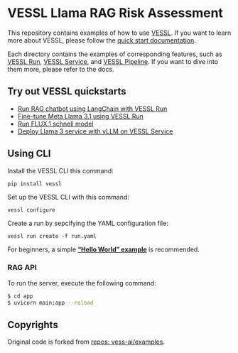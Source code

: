 # VESSL Llama RAG Risk Assessment
This repository contains examples of how to use [VESSL](https://www.vessl.ai/). If you want to learn more about VESSL, please follow the [quick start documentation](https://docs.vessl.ai/guides/get-started/quickstart).

Each directory contains the examples of corresponding features, such as [VESSL Run](https://docs.vessl.ai/guides/run/overview), [VESSL Service](https://docs.vessl.ai/guides/serve/overview), and [VESSL Pipeline](https://docs.vessl.ai/guides/pipeline/overview). If you want to dive into them more, please refer to the docs.

## Try out VESSL quickstarts
- [Run RAG chatbot using LangChain with VESSL Run](runs/rag-chatbot/)
- [Fine-tune Meta Llama 3.1 using VESSL Run](runs/finetune-llms/)
- [Run FLUX.1 schnell model](runs/flux.1-schnell)
- [Deploy Llama 3 service with vLLM on VESSL Service](services/service-llama-3)

## Using CLI

Install the VESSL CLI this command:

```
pip install vessl
```

Set up the VESSL CLI with this command:

```
vessl configure
```

Create a run by sepcifying the YAML configuration file:

```
vessl run create -f run.yaml
```

For beginners, a simple [**“Hello World” example**](https://docs.vessl.ai/guides/get-started/quickstart) is recommended.

### RAG API

To run the server, execute the following command:
    
```bash
$ cd app
$ uvicorn main:app --reload
```

## Copyrights

Original code is forked from [repos: vess-ai/examples](https://github.com/vessl-ai/examples.git).